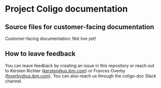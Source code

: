 # Project Coligo documentation

## Source files for customer-facing documentation



Customer-facing documentation: Not live yet!

## How to leave feedback

You can leave feedback by creating an issue in this repository or reach out to Kersten Richter (kersten@us.ibm.com) or Frances Overby (foverby@us.ibm.com). You can also reach us through the coligo-doc Slack channel.


